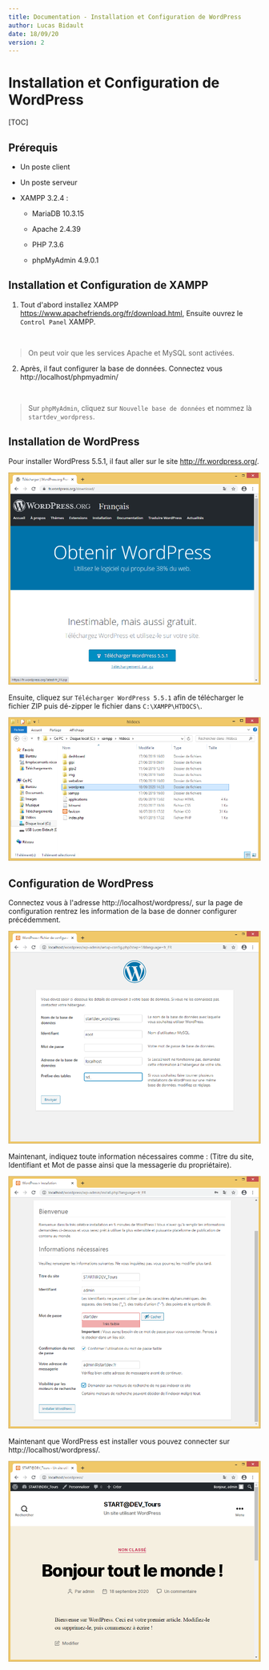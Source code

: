 ```yaml
---
title: Documentation - Installation et Configuration de WordPress
author: Lucas Bidault
date: 18/09/20
version: 2
---
```




# Installation et Configuration de WordPress

[TOC]

## Prérequis

- Un poste client

- Un poste serveur

- XAMPP 3.2.4 :
  
  - MariaDB 10.3.15
  
  - Apache 2.4.39
  
  - PHP 7.3.6
  
  - phpMyAdmin 4.9.0.1



## Installation et Configuration de XAMPP

1. Tout d'abord installez XAMPP https://www.apachefriends.org/fr/download.html, Ensuite ouvrez le `Control Panel` XAMPP.
   
   <img src="file:///home/yutetsudo/.config/marktext/images/2022-03-24-19-38-14-image.png" title="" alt="" data-align="center">

> On peut voir que les services Apache et MySQL sont activées.

2. Après, il faut configurer la base de données. Connectez vous http://localhost/phpmyadmin/

<img src="file:///home/yutetsudo/.config/marktext/images/2022-03-24-19-40-31-image.png" title="" alt="" data-align="center">

> Sur `phpMyAdmin`, cliquez sur `Nouvelle base de données` et nommez là `startdev_wordpress`. 

## Installation de WordPress

Pour installer WordPress 5.5.1, il faut aller sur le site http://fr.wordpress.org/.

<img src="assets/2022-03-24-19-45-44-image.png" title="" alt="" data-align="center">

Ensuite, cliquez sur `Télécharger WordPress 5.5.1` afin de télécharger le fichier ZIP puis dé-zipper le fichier dans `C:\XAMPP\HTDOCS\`.

<img src="assets/2022-03-24-19-47-29-image.png" title="" alt="" data-align="center">

## Configuration de WordPress

Connectez vous à l'adresse http://localhost/wordpress/, sur la page de configuration rentrez les information de la base de donner configurer précédemment.

<img src="assets/2022-03-24-19-49-51-image.png" title="" alt="" data-align="center">

Maintenant, indiquez toute information nécessaires comme : (Titre du site, Identifiant et Mot de passe ainsi que la messagerie du propriétaire).

<img src="assets/2022-03-24-19-51-48-image.png" title="" alt="" data-align="center">

Maintenant que WordPress est installer vous pouvez connecter sur http://localhost/wordpress/.

![](assets/2022-03-24-19-53-17-image.png)
